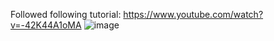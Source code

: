 Followed following tutorial: https://www.youtube.com/watch?v=-42K44A1oMA
![image](https://github.com/user-attachments/assets/2e5112d8-0fb4-4115-b185-24a93c47e75f)
